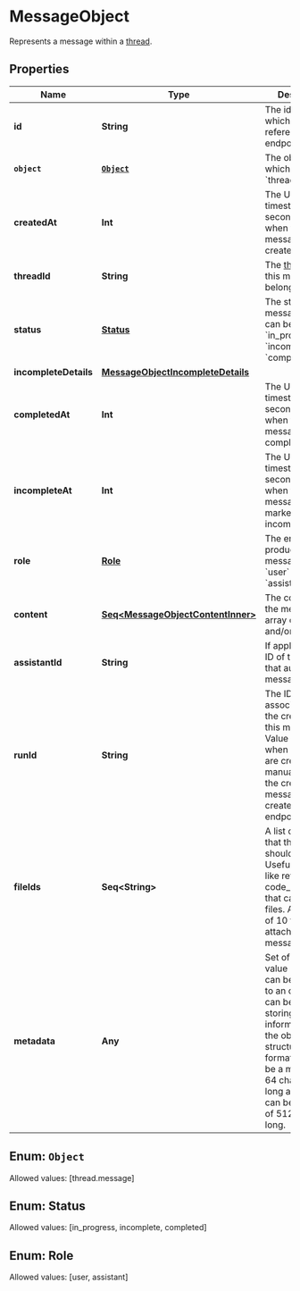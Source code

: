 

# MessageObject

Represents a message within a [thread](/docs/api-reference/threads).

## Properties

Name | Type | Description | Notes
------------ | ------------- | ------------- | -------------
**id** | **String** | The identifier, which can be referenced in API endpoints. | 
**`object`** | [**`Object`**](#`Object`) | The object type, which is always &#x60;thread.message&#x60;. | 
**createdAt** | **Int** | The Unix timestamp (in seconds) for when the message was created. | 
**threadId** | **String** | The [thread](/docs/api-reference/threads) ID that this message belongs to. | 
**status** | [**Status**](#Status) | The status of the message, which can be either &#x60;in_progress&#x60;, &#x60;incomplete&#x60;, or &#x60;completed&#x60;. | 
**incompleteDetails** | [**MessageObjectIncompleteDetails**](MessageObjectIncompleteDetails.md) |  | 
**completedAt** | **Int** | The Unix timestamp (in seconds) for when the message was completed. | 
**incompleteAt** | **Int** | The Unix timestamp (in seconds) for when the message was marked as incomplete. | 
**role** | [**Role**](#Role) | The entity that produced the message. One of &#x60;user&#x60; or &#x60;assistant&#x60;. | 
**content** | [**Seq&lt;MessageObjectContentInner&gt;**](MessageObjectContentInner.md) | The content of the message in array of text and/or images. | 
**assistantId** | **String** | If applicable, the ID of the [assistant](/docs/api-reference/assistants) that authored this message. | 
**runId** | **String** | The ID of the [run](/docs/api-reference/runs) associated with the creation of this message. Value is &#x60;null&#x60; when messages are created manually using the create message or create thread endpoints. | 
**fileIds** | **Seq&lt;String&gt;** | A list of [file](/docs/api-reference/files) IDs that the assistant should use. Useful for tools like retrieval and code_interpreter that can access files. A maximum of 10 files can be attached to a message. | 
**metadata** | **Any** | Set of 16 key-value pairs that can be attached to an object. This can be useful for storing additional information about the object in a structured format. Keys can be a maximum of 64 characters long and values can be a maxium of 512 characters long.  | 


## Enum: `Object`
Allowed values: [thread.message]



## Enum: Status
Allowed values: [in_progress, incomplete, completed]



## Enum: Role
Allowed values: [user, assistant]




